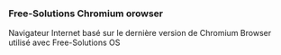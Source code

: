 ### Free-Solutions Chromium orowser 
Navigateur Internet basé sur le dernière version de Chromium
Browser utilisé avec Free-Solutions OS 
